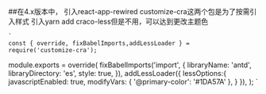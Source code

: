 
##在4.x版本中，
    引入react-app-rewired customize-cra这两个包是为了按需引入样式
    引入yarn add craco-less但是不用，可以达到更改主题色

    `
    const { override, fixBabelImports,addLessLoader } = require('customize-cra');
module.exports = override(
    fixBabelImports('import', {
        libraryName: 'antd',
        libraryDirectory: 'es',
        style: true,
    }),
    addLessLoader({
      lessOptions:{
        javascriptEnabled: true,
        modifyVars: { '@primary-color': '#1DA57A' },
      }
    }),
);
    `